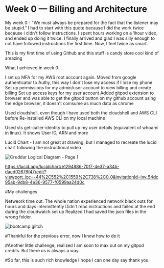 # Week 0 — Billing and Architecture

My week 0 - "We must always be prepared for the fact that the listener may be stupid.” I had to start with this quote because I did the work twice because I didn't follow instructions. I spent hours working on a 1hour video, and ended up doing it twice. I finally arrived and glad I was silly enough to not have followed instructions the first time. Now, I feel twice as smart.

This is my first time of using Github and this stuff is candy store cool kind of amazing

What I achieved in week 0:

I set up MFA for my AWS root account again. Moved from google authenticator to Authy, this way I don't lose my access if I lose my phone
Set up permissions for my admin/user account to view billing and create billing
Set up access keys for my user account
Added gitpod extension to browser and was able to get the gitpod button on my github account using the edge browser, it doesn't comsume as much data as chrome

Used cloudshell, even though I have used both the cloudshell and AWS CLI before 
Re-installed AWS CLI on my local machine

Used sts get-caller-identity to pull up my user details (equivalent of whoami in linux). It shows User ID, ARN and more

Lucid Chart - I am not great at drawing, but I managed to recreate the lucid chart following the instructional video

![Cruddur Logical Diagram - Page 1](https://user-images.githubusercontent.com/124564201/220835428-cc7007e3-fb02-47ea-bcef-7bffed3a0f9a.jpeg)

https://lucid.app/lucidchart/e1294886-70f7-4e37-a34b-dacd02676f47/edit?viewport_loc=-44%2C552%2C1559%2C738%2C0_0&invitationId=inv_54dc95ab-9db8-4e36-9577-f0599aa24d0c


#My challenges.

Netweork time out. The whole nation experienced network black outs for hours and days intermittently
Didn't read instructions and failed at the end during the cloudwatch set up
Realized I had saved the json files in the wrong folder.

![bootcamp glitch](https://user-images.githubusercontent.com/124564201/220833202-4a2c6ae4-31ed-4ea7-be2d-9eda691cda01.PNG)

#Thankful for the previous error, now I know how to do it

#Another little challenge, realized I am soon to max out on my gitpod credits. But there us is always a way.

#So far, this is such rich knowledge I hope I can one day say thank you


